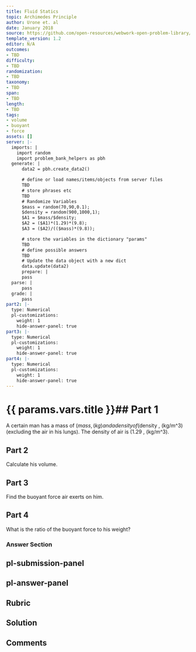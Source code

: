 ```yaml
---
title: Fluid Statics
topic: Archimedes Principle
author: Urone et. al
date: January 2018
source: https://github.com/open-resources/webwork-open-problem-library/tree/master/Contrib/BrockPhysics/College_Physics_Urone/11.Fluid_Statics/NU_U17-11-07-012.pg
template_version: 1.2
editor: N/A
outcomes:
- TBD
difficulty:
- TBD
randomization:
- TBD
taxonomy:
- TBD
span:
- TBD
length:
- TBD
tags:
- volume
- buoyant
- force
assets: []
server: |-
  imports: |
    import random
    import problem_bank_helpers as pbh
  generate: |
      data2 = pbh.create_data2()

      # define or load names/items/objects from server files
      TBD
      # store phrases etc
      TBD
      # Randomize Variables
      $mass = random(70,90,0.1);
      $density = random(900,1000,1);
      $A1 = $mass/$density;
      $A2 = ($A1)*(1.29)*(9.8);
      $A3 = ($A2)/(($mass)*(9.8));

      # store the variables in the dictionary "params"
      TBD
      # define possible answers
      TBD
      # Update the data object with a new dict
      data.update(data2)
      prepare: |
      pass
  parse: |
      pass
  grade: |
      pass
part2: |-
  type: Numerical
  pl-customizations:
    weight: 1
    hide-answer-panel: true
part3: |-
  type: Numerical
  pl-customizations:
    weight: 1
    hide-answer-panel: true
part4: |-
  type: Numerical
  pl-customizations:
    weight: 1
    hide-answer-panel: true
---
```


# {{ params.vars.title }}## Part 1 
A certain man has a mass of ($mass , (kg) and a density of ($density , (kg/m^3)  (excluding the air in his lungs). The density of air is (1.29 , (kg/m^3). 
## Part 2 
Calculate his volume. 
## Part 3 
Find the buoyant force air exerts on him. 
## Part 4 
What is the ratio of the buoyant force to his weight? 


### Answer Section 


## pl-submission-panel 


## pl-answer-panel 


## Rubric 


## Solution 


## Comments 


